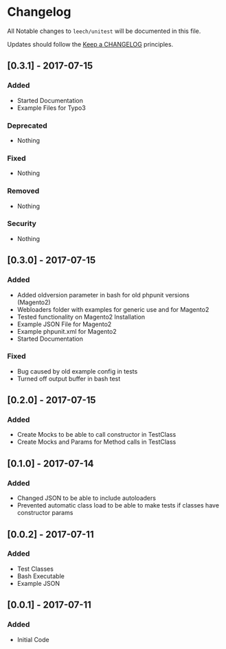 # Changelog

All Notable changes to `leech/unitest` will be documented in this file.

Updates should follow the [Keep a CHANGELOG](http://keepachangelog.com/) principles.

## [0.3.1] - 2017-07-15

### Added
- Started Documentation
- Example Files for Typo3

### Deprecated
- Nothing

### Fixed
- Nothing

### Removed
- Nothing

### Security
- Nothing


## [0.3.0] - 2017-07-15

### Added
- Added oldversion parameter in bash for old phpunit versions (Magento2)
- Webloaders folder with examples for generic use and for Magento2
- Tested functionality on Magento2 Installation
- Example JSON File for Magento2
- Example phpunit.xml for Magento2
- Started Documentation

### Fixed
- Bug caused by old example config in tests
- Turned off output buffer in bash test


## [0.2.0] - 2017-07-15

### Added
- Create Mocks to be able to call constructor in TestClass
- Create Mocks and Params for Method calls in TestClass

## [0.1.0] - 2017-07-14

### Added
- Changed JSON to be able to include autoloaders
- Prevented automatic class load to be able to make tests if classes have constructor params

## [0.0.2] - 2017-07-11

### Added
- Test Classes
- Bash Executable
- Example JSON

## [0.0.1] - 2017-07-11

### Added
- Initial Code
